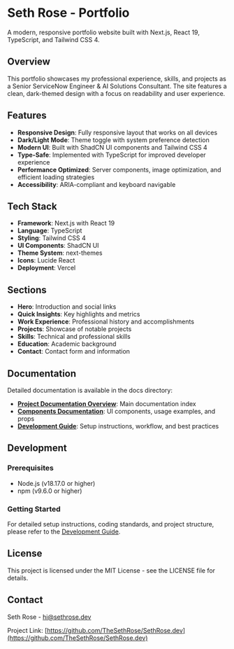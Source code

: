 # Seth Rose - Portfolio

A modern, responsive portfolio website built with Next.js, React 19, TypeScript, and Tailwind CSS 4.

## Overview

This portfolio showcases my professional experience, skills, and projects as a Senior ServiceNow Engineer & AI Solutions Consultant. The site features a clean, dark-themed design with a focus on readability and user experience.

## Features

- **Responsive Design**: Fully responsive layout that works on all devices
- **Dark/Light Mode**: Theme toggle with system preference detection
- **Modern UI**: Built with ShadCN UI components and Tailwind CSS 4
- **Type-Safe**: Implemented with TypeScript for improved developer experience
- **Performance Optimized**: Server components, image optimization, and efficient loading strategies
- **Accessibility**: ARIA-compliant and keyboard navigable

## Tech Stack

- **Framework**: Next.js with React 19
- **Language**: TypeScript
- **Styling**: Tailwind CSS 4
- **UI Components**: ShadCN UI
- **Theme System**: next-themes
- **Icons**: Lucide React
- **Deployment**: Vercel

## Sections

- **Hero**: Introduction and social links
- **Quick Insights**: Key highlights and metrics
- **Work Experience**: Professional history and accomplishments
- **Projects**: Showcase of notable projects
- **Skills**: Technical and professional skills
- **Education**: Academic background
- **Contact**: Contact form and information

## Documentation

Detailed documentation is available in the docs directory:

- [**Project Documentation Overview**](./docs/README.md): Main documentation index
- [**Components Documentation**](./docs/components.md): UI components, usage examples, and props
- [**Development Guide**](./docs/development.md): Setup instructions, workflow, and best practices

## Development

### Prerequisites

- Node.js (v18.17.0 or higher)
- npm (v9.6.0 or higher)

### Getting Started

For detailed setup instructions, coding standards, and project structure, please refer to the [Development Guide](./docs/development.md).

## License

This project is licensed under the MIT License - see the LICENSE file for details.

## Contact

Seth Rose - [hi@sethrose.dev](mailto:hi@sethrose.dev)

Project Link: [https://github.com/TheSethRose/SethRose.dev](https://github.com/TheSethRose/SethRose.dev)
